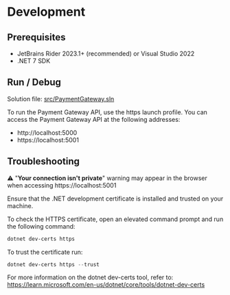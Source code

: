 # Development

## Prerequisites

- JetBrains Rider 2023.1+ (recommended) or Visual Studio 2022
- .NET 7 SDK

## Run / Debug

Solution file: [src/PaymentGateway.sln](../src/PaymentGateway.sln)

To run the Payment Gateway API, use the https launch profile. 
You can access the Payment Gateway API at the following addresses:
- http://localhost:5000
- https://localhost:5001

## Troubleshooting

⚠️ "**Your connection isn't private**" warning may appear in the browser when accessing https://localhost:5001

Ensure that the .NET development certificate is installed and trusted on your machine.

To check the HTTPS certificate, open an elevated command prompt and run the following command:
```powershell
dotnet dev-certs https
```

To trust the certificate run:

```powershell
dotnet dev-certs https --trust
```

For more information on the dotnet dev-certs tool, refer to: https://learn.microsoft.com/en-us/dotnet/core/tools/dotnet-dev-certs
